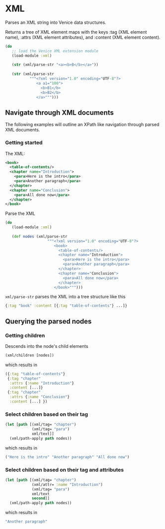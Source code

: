 # XML

Parses an XML string into Venice data structures.

Returns a tree of XML element maps with the
keys :tag (XML element name), :attrs (XML element attributes), 
and :content (XML element content).

```clojure
(do
   ;; load the Venice XML extension module
   (load-module :xml)
   
   (str (xml/parse-str "<a><b>B</b></a>"))
   
   (str (xml/parse-str 
           """<?xml version="1.0" encoding="UTF-8"?>
              <a a1="100">
                <b>B1</b>
                <b>B2</b>
              </a>""")))
```


## Navigate through XML documents

The following examples will outline an XPath like navigation through parsed 
XML documents.


### Getting started

The XML:

```xml
<book>
  <table-of-contents/>
  <chapter name="Introduction">
    <para>Here is the intro</para>
    <para>Another paragraph</para>
  </chapter>
  <chapter name="Conclusion">
    <para>All done now</para>
  </chapter>
</book>
```

Parse the XML

```clojure
(do
   (load-module :xml)
   
   (def nodes (xml/parse-str 
	               """<?xml version="1.0" encoding="UTF-8"?>
	                  <book>
	                    <table-of-contents/>
	                    <chapter name="Introduction">
	                      <para>Here is the intro</para>
	                      <para>Another paragraph</para>
	                    </chapter>
	                    <chapter name="Conclusion">
	                      <para>All done now</para>
	                    </chapter>
	                  </book>""")))
```

`xml/parse-str` parses the XML into a tree structure like this

```clojure
{:tag "book" :content [{:tag "table-of-contents"} ...]}
```


## Querying the parsed nodes

### Getting children

Descends into the node's child elements

```clojure
(xml/children [nodes])
```

which results in

```clojure
({:tag "table-of-contents"} 
 {:tag "chapter" 
  :attrs {:name "Introduction"} 
  :content [...]} 
 {:tag "chapter"
  :attrs {:name "Conclusion"} 
  :content [...] })
```

### Select children based on their tag

```clojure
(let [path [(xml/tag= "chapter")
            (xml/tag= "para")
            xml/text]]
  (xml/path-apply path nodes))
```

which results in

```clojure
("Here is the intro" "Another paragraph" "All done now")
```


### Select children based on their tag and attributes

```clojure
(let [path [(xml/tag= "chapter")
            (xml/attr= :name "Introduction")
            (xml/tag= "para")
            xml/text
            second]]
  (xml/path-apply path nodes))
```

which results in

```clojure
"Another paragraph"
```
